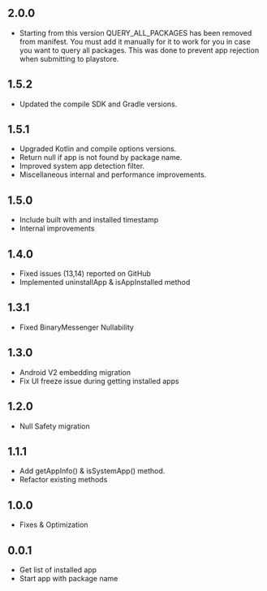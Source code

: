 ## 2.0.0

* Starting from this version QUERY_ALL_PACKAGES has been removed from manifest. You must add it manually for it to work for you in case you want to query all packages. This was done to prevent app rejection when submitting to playstore.
  
## 1.5.2

* Updated the compile SDK and Gradle versions.

## 1.5.1

* Upgraded Kotlin and compile options versions.
* Return null if app is not found by package name.
* Improved system app detection filter.
* Miscellaneous internal and performance improvements.

## 1.5.0

* Include built with and installed timestamp
* Internal improvements

## 1.4.0

* Fixed issues (13,14) reported on GitHub
* Implemented uninstallApp & isAppInstalled method

## 1.3.1

* Fixed BinaryMessenger Nullability

## 1.3.0

* Android V2 embedding migration
* Fix UI freeze issue during getting installed apps

## 1.2.0

* Null Safety migration

## 1.1.1

* Add getAppInfo() & isSystemApp() method.
* Refactor existing methods

## 1.0.0

* Fixes & Optimization

## 0.0.1

* Get list of installed app
* Start app with package name
